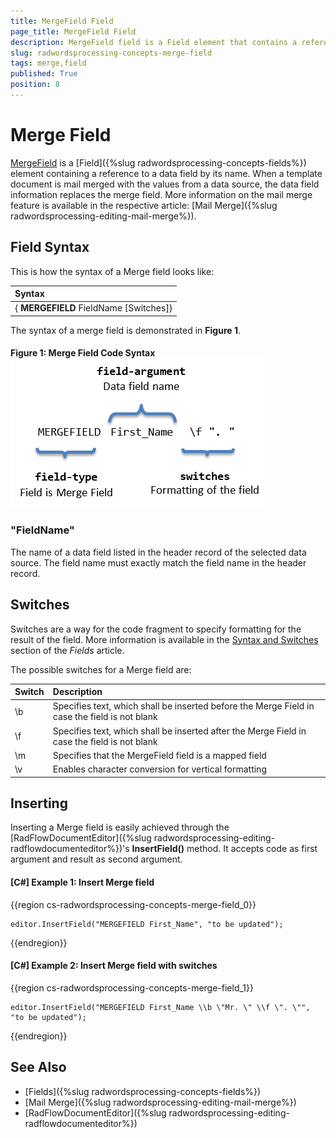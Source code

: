 ```yaml
---
title: MergeField Field
page_title: MergeField Field
description: MergeField field is a Field element that contains a reference to a data field by its name.
slug: radwordsprocessing-concepts-merge-field
tags: merge,field
published: True
position: 8
---
```


# Merge Field



[MergeField](https://docs.telerik.com/devtools/document-processing/api/telerik.windows.documents.flow.model.fields.mergefield) is a [Field]({%slug radwordsprocessing-concepts-fields%}) element containing a reference to a data field by its name. When a template document is mail merged with the values from a data source, the data field information replaces the merge field. More information on the mail merge feature is available in the respective article: [Mail Merge]({%slug radwordsprocessing-editing-mail-merge%}).
      

## Field Syntax
This is how the syntax of a Merge field looks like:

| Syntax   				                 |
| :---     				                 |
| { **MERGEFIELD** FieldName [Switches]} |


The syntax of a merge field is demonstrated in __Figure 1__.
        

#### Figure 1: Merge Field Code Syntax![Rad Words Processing Concepts Merge Field 01](images/RadWordsProcessing_Concepts_Merge_Field_01.png)

### "FieldName"
The name of a data field listed in the header record of the selected data source. The field name must exactly match the field name in the header record.

## Switches

Switches are a way for the code fragment to specify formatting for the result of the field. More information is available in the [Syntax and Switches](https://docs.telerik.com/devtools/document-processing/libraries/radwordsprocessing/concepts/fields/fields#syntax-and-switches) section of the _Fields_ article.
        

The possible switches for a Merge field are:

| Switch   | Description                                                                                   |
| :---     | :---                                                                                          |
| \b       | Specifies text, which shall be inserted before the Merge Field in case the field is not blank |
| \f       | Specifies text, which shall be inserted after the Merge Field in case the field is not blank  |
| \m       | Specifies that the MergeField field is a mapped field                                         |
| \v       | Enables character conversion for vertical formatting                                          |
     

## Inserting

Inserting a Merge field is easily achieved through the [RadFlowDocumentEditor]({%slug radwordsprocessing-editing-radflowdocumenteditor%})'s __InsertField()__ method. It accepts code as first argument and result as second argument.
  

#### __[C#] Example 1: Insert Merge field__

{{region cs-radwordsprocessing-concepts-merge-field_0}}
	            
	editor.InsertField("MERGEFIELD First_Name", "to be updated");
{{endregion}}
  

#### __[C#] Example 2: Insert Merge field with switches__

{{region cs-radwordsprocessing-concepts-merge-field_1}}
	        
	editor.InsertField("MERGEFIELD First_Name \\b \"Mr. \" \\f \". \"", "to be updated");
{{endregion}}


## See Also

 * [Fields]({%slug radwordsprocessing-concepts-fields%})
 * [Mail Merge]({%slug radwordsprocessing-editing-mail-merge%})
 * [RadFlowDocumentEditor]({%slug radwordsprocessing-editing-radflowdocumenteditor%})
